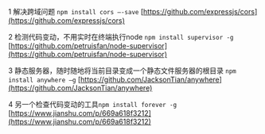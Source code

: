 1 解决跨域问题 `npm install cors –-save`
[https://github.com/expressjs/cors](https://github.com/expressjs/cors)

2 检测代码变动，不用实时在终端执行node `npm install supervisor -g`
[https://github.com/petruisfan/node-supervisor](https://github.com/petruisfan/node-supervisor)

3 静态服务器，随时随地将当前目录变成一个静态文件服务器的根目录 `npm install anywhere –g`
[https://github.com/JacksonTian/anywhere](https://github.com/JacksonTian/anywhere)

4 另一个检查代码变动的工具`npm install forever -g `
[https://www.jianshu.com/p/669a618f3212](https://www.jianshu.com/p/669a618f3212)
